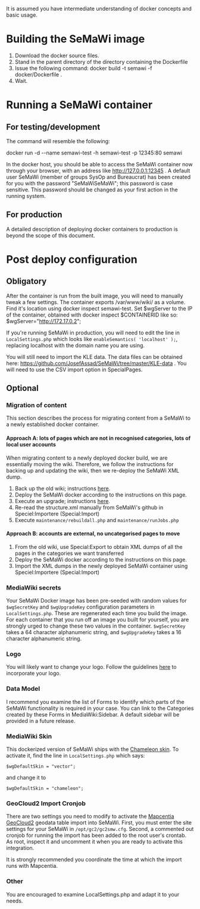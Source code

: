 It is assumed you have intermediate understanding of docker concepts and basic usage.

# Building the SeMaWi image

1. Download the docker source files.
2. Stand in the parent directory of the directory containing the Dockerfile
3. Issue the following command: docker build -t semawi -f docker/Dockerfile .
4. Wait.

# Running a SeMaWi container

## For testing/development

The command will resemble the following:

docker run -d --name semawi-test -h semawi-test -p 12345:80 semawi

In the docker host, you should be able to access the SeMaWi container now through your browser, with an address like http://127.0.0.1:12345 . A default user SeMaWi (member of groups SysOp and Bureaucrat) has been created for you with the password "SeMaWiSeMaWi"; this password is case sensitive. This password should be changed as your first action in the running system.

## For production

A detailed description of deploying docker containers to production is beyond the scope of this document.

# Post deploy configuration

## Obligatory

After the container is run from the built image, you will need to manually tweak a few settings. The container exports /var/www/wiki/ as a volume. Find it's location using docker inspect semawi-test. Set $wgServer to the IP of the container, obtained with docker inspect $CONTAINERID like so: $wgServer="http://172.17.0.2";

If you're running SeMaWi in production, you will need to edit the line in `LocalSettings.php` which looks like `enableSemantics( 'localhost' );`, replacing localhost with the domain name you are using.

You will still need to import the KLE data. The data files can be obtained here: https://github.com/JosefAssad/SeMaWi/tree/master/KLE-data . You will need to use the CSV import option in SpecialPages.

## Optional

### Migration of content

This section describes the process for migrating content from a SeMaWi to a newly established docker container.

#### Approach A: lots of pages which are not in recognised categories, lots of local user accounts

When migrating content to a newly deployed docker build, we are essentially moving the wiki. Therefore, we follow the instructions for backing up and updating the wiki, then we re-deploy the SeMaWi XML dump.

1. Back up the old wiki; instructions [here](https://www.mediawiki.org/wiki/Manual:Backing_up_a_wiki).
2. Deploy the SeMaWi docker according to the instructions on this page.
3. Execute an upgrade; instructions [here](https://www.mediawiki.org/wiki/Manual:Upgrading).
4. Re-read the structure.xml manually from SeMaWi's github in Speciel:Importere (Special:Import)
5. Execute `maintenance/rebuildall.php` and `maintenance/runJobs.php`

#### Approach B: accounts are external, no uncategorised pages to move

1. From the old wiki, use Special:Export to obtain XML dumps of all the pages in the categories we want transferred
2. Deploy the SeMaWi docker according to the instructions on this page.
3. Import the XML dumps in the newly deployed SeMaWi container using Speciel:Importere (Special:Import)

### MediaWiki secrets

Your SeMaWi Docker image has been pre-seeded with random values for `$wgSecretKey` and `$wgUpgradeKey` configuration parameters in `LocalSettings.php`. These are regenerated each time you build the image. For each container that you run off an image you built for yourself, you are strongly urged to change these two values in the container. `$wgSecretKey` takes a 64 character alphanumeric string, and `$wgUpgradeKey` takes a 16 character alphanumeric string.

### Logo

You will likely want to change your logo. Follow the guidelines [here](https://www.mediawiki.org/wiki/Manual:$wgLogo) to incorporate your logo.

### Data Model

I recommend you examine the list of Forms to identify which parts of the SeMaWi functionality is required in your case. You can link to the Categories created by these Forms in MediaWiki:Sidebar. A default sidebar will be provided in a future release.

### MediaWiki Skin

This dockerized version of SeMaWi ships with the [Chameleon skin](https://www.mediawiki.org/wiki/Skin:Chameleon). To activate it, find the line in `LocalSettings.php` which says:

`$wgDefaultSkin = "vector";`

and change it to

`$wgDefaultSkin = "chameleon";`

### GeoCloud2 Import Cronjob

There are two settings you need to modify to activate the [Mapcentia GeoCloud2](https://github.com/mapcentia/geocloud2) geodata table import into SeMaWi. First, you must enter the site settings for your SeMaWi in `/opt/gc2/gc2smw.cfg`. Second, a commented out cronjob for running the import has been added to the root user's crontab. As root, inspect it and uncomment it when you are ready to activate this integration.

It is strongly recommended you coordinate the time at which the import runs with Mapcentia.

### Other

You are encouraged to examine LocalSettings.php and adapt it to your needs.

